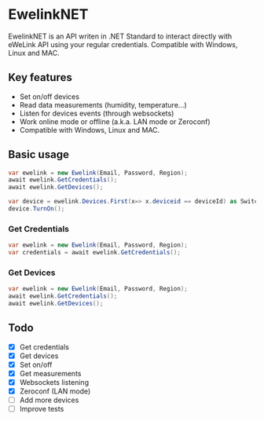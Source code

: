 # EwelinkNET

EwelinkNET is an API writen in .NET Standard to interact directly with eWeLink API using your regular credentials.
Compatible with Windows, Linux and MAC.


## Key features
- Set on/off devices
- Read data measurements (humidity, temperature...)
- Listen for devices events (through websockets)
- Work online mode or offline  (a.k.a. LAN mode or Zeroconf)
- Compatible with Windows, Linux and MAC.


## Basic usage

```c#
var ewelink = new Ewelink(Email, Password, Region);
await ewelink.GetCredentials();
await ewelink.GetDevices();

var device = ewelink.Devices.First(x=> x.deviceid == deviceId) as SwitchDevice;
device.TurnOn();
```

### Get Credentials

```c#
var ewelink = new Ewelink(Email, Password, Region);
var credentials = await ewelink.GetCredentials();
```

### Get Devices
```c#
var ewelink = new Ewelink(Email, Password, Region);
await ewelink.GetCredentials();
await ewelink.GetDevices();
```



## Todo
- [x] Get credentials
- [x] Get devices
- [x] Set on/off
- [x] Get measurements
- [x] Websockets listening
- [x] Zeroconf (LAN mode)
- [ ] Add more devices
- [ ] Improve tests
